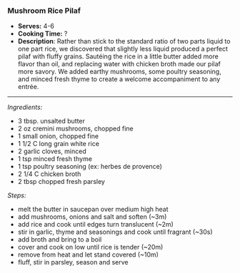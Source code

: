 ### Mushroom Rice Pilaf

* **Serves:** 4-6
* **Cooking Time:** ?
* **Description**: 
 Rather than stick to the standard ratio of two parts liquid to one part rice, we discovered that slightly less liquid produced a perfect pilaf with fluffy grains. Sautéing the rice in a little butter added more flavor than oil, and replacing water with chicken broth made our pilaf more savory. We added earthy mushrooms, some poultry seasoning, and minced fresh thyme to create a welcome accompaniment to any entrée.


-----
*Ingredients:*
* 3 tbsp. unsalted butter
* 2 oz cremini mushrooms, chopped fine
* 1 small onion, chopped fine
* 1 1/2 C long grain white rice
* 2 garlic cloves, minced
* 1 tsp minced fresh thyme
* 1 tsp poultry seasoning (ex: herbes de provence)
* 2 1/4 C chicken broth
* 2 tbsp chopped fresh parsley

*Steps:*
* melt the butter in saucepan over medium high heat
* add mushrooms, onions and salt and soften (~3m)
* add rice and cook until edges turn translucent (~2m)
* stir in garlic, thyme and seasonings and cook until fragrant (~30s)
* add broth and bring to a boil
* cover and cook on low until rice is tender (~20m)
* remove from heat and let stand covered (~10m)
* fluff, stir in parsley, season and serve
